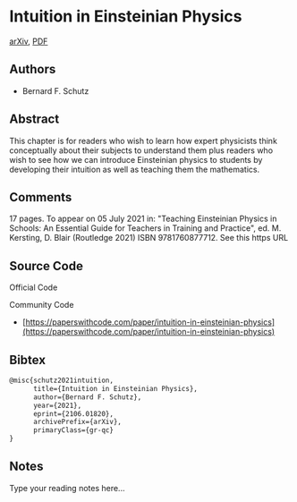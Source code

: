 
# Intuition in Einsteinian Physics

[arXiv](https://arxiv.org/abs/2106.01820), [PDF](https://arxiv.org/pdf/2106.01820.pdf)

## Authors

- Bernard F. Schutz

## Abstract

This chapter is for readers who wish to learn how expert physicists think conceptually about their subjects to understand them plus readers who wish to see how we can introduce Einsteinian physics to students by developing their intuition as well as teaching them the mathematics.

## Comments

17 pages. To appear on 05 July 2021 in: "Teaching Einsteinian Physics in Schools: An Essential Guide for Teachers in Training and Practice", ed. M. Kersting, D. Blair (Routledge 2021) ISBN 9781760877712. See this https URL

## Source Code

Official Code



Community Code

- [https://paperswithcode.com/paper/intuition-in-einsteinian-physics](https://paperswithcode.com/paper/intuition-in-einsteinian-physics)

## Bibtex

```tex
@misc{schutz2021intuition,
      title={Intuition in Einsteinian Physics}, 
      author={Bernard F. Schutz},
      year={2021},
      eprint={2106.01820},
      archivePrefix={arXiv},
      primaryClass={gr-qc}
}
```

## Notes

Type your reading notes here...

